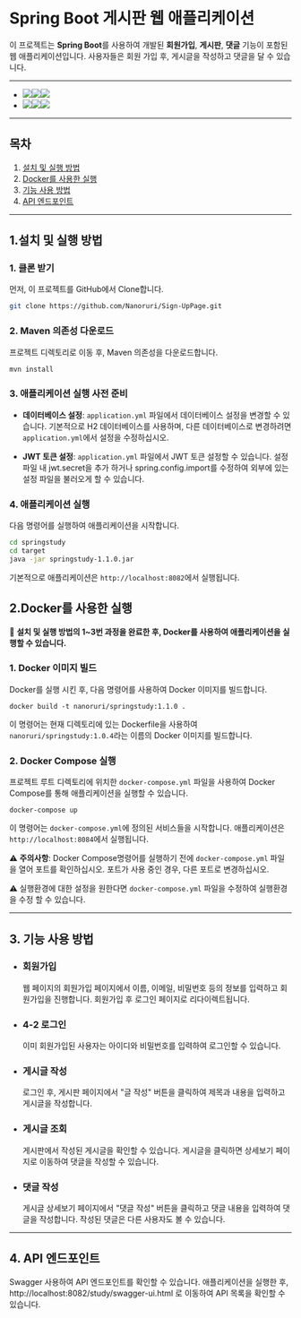 

# Spring Boot 게시판 웹 애플리케이션

이 프로젝트는 **Spring Boot**를 사용하여 개발된 **회원가입**, **게시판**, **댓글** 기능이 포함된 웹 애플리케이션입니다. 사용자들은 회원 가입 후, 게시글을 작성하고 댓글을 달 수 있습니다.


---
- <img src="https://img.shields.io/badge/Framework-%23121011?style=for-the-badge"><img src="https://img.shields.io/badge/springboot-6DB33F?style=for-the-badge&logo=springboot&logoColor=white"><img src="https://img.shields.io/badge/2.7.18-515151?style=for-the-badge">
- <img src="https://img.shields.io/badge/Language-%23121011?style=for-the-badge"><img src="https://img.shields.io/badge/java-%23ED8B00?style=for-the-badge&logo=openjdk&logoColor=white"><img src="https://img.shields.io/badge/11-515151?style=for-the-badge">

---
## 목차
1. [설치 및 실행 방법](#1설치-및-실행-방법)
2. [Docker를 사용한 실행](#2docker를-사용한-실행)
3. [기능 사용 방법](#3기능-사용-방법)
4. [API 엔드포인트](#4api-엔드포인트)

---


## 1.설치 및 실행 방법

### 1. 클론 받기

먼저, 이 프로젝트를 GitHub에서 Clone합니다.

```bash
git clone https://github.com/Nanoruri/Sign-UpPage.git
```

### 2. Maven 의존성 다운로드

프로젝트 디렉토리로 이동 후, Maven 의존성을 다운로드합니다.

```bash
mvn install
```

### 3. 애플리케이션 실행 사전 준비

+ **데이터베이스 설정**:
   `application.yml` 파일에서 데이터베이스 설정을 변경할 수 있습니다. 기본적으로 H2 데이터베이스를 사용하며, 다른 데이터베이스로 변경하려면 `application.yml`에서 설정을 수정하십시오.


+ **JWT 토큰 설정**:
   `application.yml` 파일에서 JWT 토큰 설정할 수 있습니다. 설정파일 내 jwt.secret을 추가 하거나 spring.config.import를 수정하여 외부에 있는 설정 파일을 불러오게 할 수 있습니다.

### 4. 애플리케이션 실행 

다음 명령어를 실행하여 애플리케이션을 시작합니다.
```bash
cd springstudy
cd target
java -jar springstudy-1.1.0.jar
```

기본적으로 애플리케이션은 `http://localhost:8082`에서 실행됩니다.


## 2.Docker를 사용한 실행
🚨 **설치 및 실행 방법의 1~3번 과정을 완료한 후, Docker를 사용하여 애플리케이션을 실행할 수 있습니다.**

### 1. Docker 이미지 빌드


Docker를 실행 시킨 후, 다음 명령어를 사용하여 Docker 이미지를 빌드합니다.



```
docker build -t nanoruri/springstudy:1.1.0 .
```



이 명령어는 현재 디렉토리에 있는 Dockerfile을 사용하여 `nanoruri/springstudy:1.0.4`라는 이름의 Docker 이미지를 빌드합니다.


### 2. Docker Compose 실행

프로젝트 루트 디렉토리에 위치한 `docker-compose.yml` 파일을 사용하여 Docker Compose를 통해 애플리케이션을 실행할 수 있습니다.


```
docker-compose up
```



이 명령어는 `docker-compose.yml`에 정의된 서비스들을 시작합니다. 애플리케이션은 `http://localhost:8084`에서 실행됩니다.


⚠️ **주의사항**: Docker Compose명령어를 실행하기 전에 `docker-compose.yml` 파일을 열어 포트를 확인하십시오. 포트가 사용 중인 경우, 다른 포트로 변경하십시오.

⚠️ 실행환경에 대한 설정을 원한다면 `docker-compose.yml` 파일을 수정하여 실행환경을 수정 할 수 있습니다.

---

## 3. 기능 사용 방법

* ###  회원가입

   웹 페이지의 회원가입 페이지에서 이름, 이메일, 비밀번호 등의 정보를 입력하고 회원가입을 진행합니다. 회원가입 후 로그인 페이지로 리다이렉트됩니다.

* ### 4-2 로그인

   이미 회원가입된 사용자는 아이디와 비밀번호를 입력하여 로그인할 수 있습니다.

* ###  게시글 작성

   로그인 후, 게시판 페이지에서 "글 작성" 버튼을 클릭하여 제목과 내용을 입력하고 게시글을 작성합니다.

* ###  게시글 조회

   게시판에서 작성된 게시글을 확인할 수 있습니다. 게시글을 클릭하면 상세보기 페이지로 이동하여 댓글을 작성할 수 있습니다.

* ###  댓글 작성

   게시글 상세보기 페이지에서 "댓글 작성" 버튼을 클릭하고 댓글 내용을 입력하여 댓글을 작성합니다. 작성된 댓글은 다른 사용자도 볼 수 있습니다.

---

## 4. API 엔드포인트

Swagger 사용하여 API 엔드포인트를 확인할 수 있습니다. 애플리케이션을 실행한 후, http://localhost:8082/study/swagger-ui.html 로 이동하여 API 목록을 확인할 수 있습니다.
